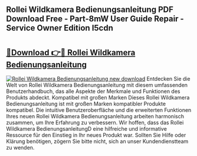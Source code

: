 ## Rollei Wildkamera Bedienungsanleitung PDF Download Free - Part-8mW User Guide Repair - Service Owner Edition I5cdn

# <h2><a href="http://df2z2b8.blite.top/?on=Rollei+Wildkamera+Bedienungsanleitung">🔗Download 👉🔴 Rollei Wildkamera Bedienungsanleitung</a></h2>

[![Rollei Wildkamera Bedienungsanleitung new download](https://i.imgur.com/lujVjoI.png)](http://df2z2b8.blite.top/?on=Rollei+Wildkamera+Bedienungsanleitung)
Entdecken Sie die Welt von Rollei Wildkamera Bedienungsanleitung mit diesem umfassenden Benutzerhandbuch, das alle Aspekte der Merkmale und Funktionen des Produkts abdeckt. Kompatibel mit großen Marken Dieses Rollei Wildkamera Bedienungsanleitung ist mit großen Marken kompatibler Produkte kompatibel. Die intuitive Benutzeroberfläche und die erweiterten Funktionen Ihres neuen Rollei Wildkamera Bedienungsanleitung arbeiten harmonisch zusammen, um Ihre Erfahrung zu verbessern. Wir hoffen, dass das Rollei Wildkamera BedienungsanleitungD eine hilfreiche und informative Ressource für den Einstieg in Ihr neues Produkt war. Sollten Sie Hilfe oder Klärung benötigen, zögern Sie bitte nicht, sich an unser Kundendienstteam zu wenden.
